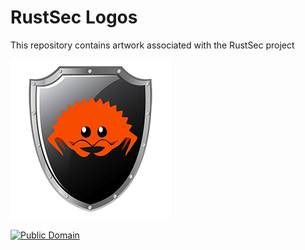 # RustSec Logos

This repository contains artwork associated with the RustSec project

![Ferris Shield](https://raw.githubusercontent.com/rustsec/logos/master/rustsec-logo-sm.png)

[![Public Domain](http://i.creativecommons.org/p/zero/1.0/88x31.png)](http://creativecommons.org/publicdomain/zero/1.0/)
